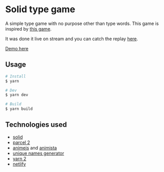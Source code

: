# Solid type game

A simple type game with no purpose other than type words.
This game is inspired by [this game](https://github.com/kentcdodds/typing-for-kids).

It was done it live on stream and you can catch the replay [here](https://www.twitch.tv/videos/742662382).

[Demo here](https://type.amoutonbrady.dev)

## Usage

```bash
# Install
$ yarn

# Dev
$ yarn dev

# Build
$ yarn build
```

## Technologies used

* [solid](https://github.com/ryansolid/solid)
* [parcel 2](https://github.com/parcel-bundler)
* [animejs](https://animejs.com/) and [animista](https://animista.net/)
* [unique names generator](https://www.npmjs.com/package/unique-names-generator)
* [yarn 2](https://github.com/yarnpkg/berry)
* [netlify](https://netlify.com)
